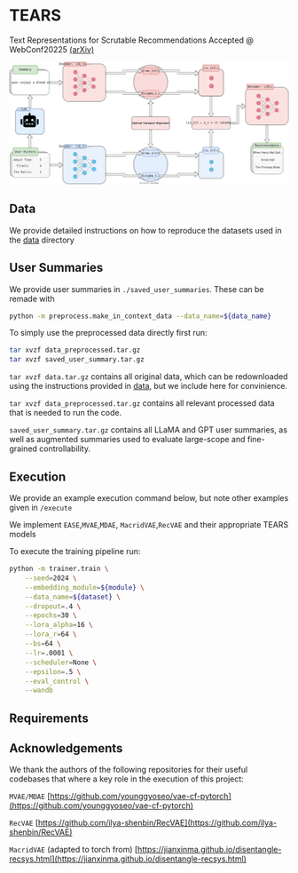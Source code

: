 # TEARS

Text Representations for Scrutable Recommendations Accepted @ WebConf20225 [(arXiv)](https://arxiv.org/abs/2410.19302)



![Description](./figures/tears.svg)


## Data 
We provide detailed instructions on how to reproduce the datasets used in the [data](data/README.md) directory

## User Summaries

We provide user summaries in `./saved_user_summaries`. These can be remade with 

```bash
python -m preprocess.make_in_context_data --data_name=${data_name}
```

To simply use the preprocessed data directly first run:

```bash
tar xvzf data_preprocessed.tar.gz
tar xvzf saved_user_summary.tar.gz
```

`tar xvzf data.tar.gz` contains all original data, which can be redownloaded using the instructions provided in [data](data/README.md), but we include here for convinience. 

`tar xvzf data_preprocessed.tar.gz` contains all relevant processed data that is needed to run the code.


`saved_user_summary.tar.gz` contains all LLaMA and GPT user summaries, as well as augmented summaries used to evaluate large-scope and fine-grained controllability. 



## Execution 
We provide an example execution command below, but note other examples given in `/execute`

We implement `EASE`,`MVAE`,`MDAE`, `MacridVAE`,`RecVAE` and their appropriate TEARS models

To execute the training pipeline run:

```bash
python -m trainer.train \
    --seed=2024 \
    --embedding_module=${module} \
    --data_name=${dataset} \
    --dropout=.4 \
    --epochs=30 \
    --lora_alpha=16 \
    --lora_r=64 \
    --bs=64 \
    --lr=.0001 \
    --scheduler=None \
    --epsilon=.5 \
    --eval_control \
    --wandb
```

## Requirements

## Acknowledgements

We thank the authors of the following repositories for their useful codebases that where a key role in the execution of this project: 

`MVAE/MDAE` [https://github.com/younggyoseo/vae-cf-pytorch](https://github.com/younggyoseo/vae-cf-pytorch)

`RecVAE` [https://github.com/ilya-shenbin/RecVAE](https://github.com/ilya-shenbin/RecVAE)

`MacridVAE` (adapted to torch from) [https://jianxinma.github.io/disentangle-recsys.html](https://jianxinma.github.io/disentangle-recsys.html)
